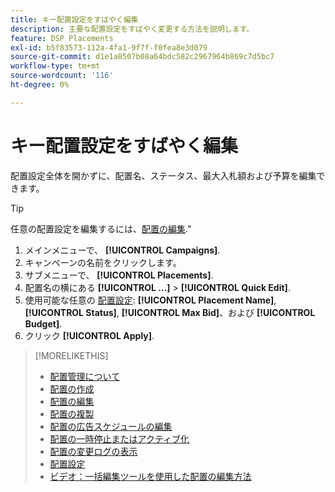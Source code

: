 ```yaml
---
title: キー配置設定をすばやく編集
description: 主要な配置設定をすばやく変更する方法を説明します。
feature: DSP Placements
exl-id: b5f83573-112a-4fa1-9f7f-f0fea8e3d079
source-git-commit: d1e1a8507b08a64bdc582c2967964b869c7d5bc7
workflow-type: tm+mt
source-wordcount: '116'
ht-degree: 0%

---
```


# キー配置設定をすばやく編集

<!-- Some placements don't have this option. Clarify which placement types aren't eligible -- is it PG placements, or all placements using private inventory? And anything else? -->

配置設定全体を開かずに、配置名、ステータス、最大入札額および予算を編集できます。

>[!TIP]
>
> 任意の配置設定を編集するには、[配置の編集](/help/dsp/campaign-management/placements/placement-edit.md).&quot;

1. メインメニューで、 **[!UICONTROL Campaigns]**.
1. キャンペーンの名前をクリックします。
1. サブメニューで、 **[!UICONTROL Placements]**.
1. 配置名の横にある  **[!UICONTROL ...]** > **[!UICONTROL Quick Edit]**.
1. 使用可能な任意の [配置設定](placement-settings.md):  **[!UICONTROL Placement Name]**, **[!UICONTROL Status]**, **[!UICONTROL Max Bid]**、および **[!UICONTROL Budget]**.
1. クリック **[!UICONTROL Apply]**.

>[!MORELIKETHIS]
>
>* [配置管理について](placement-about.md)
>* [配置の作成](placement-create.md)
>* [配置の編集](placement-edit.md)
>* [配置の複製](placement-duplicate.md)
>* [配置の広告スケジュールの編集](placement-edit-ad-schedule.md)
>* [配置の一時停止またはアクティブ化](placement-pause-activate.md)
>* [配置の変更ログの表示](placement-change-log.md)
>* [配置設定](placement-settings.md)
>* [ビデオ：一括編集ツールを使用した配置の編集方法](https://experienceleague.adobe.com/docs/advertising-learn/tutorials/dsp/bulk-edit-placement-tools.html)
